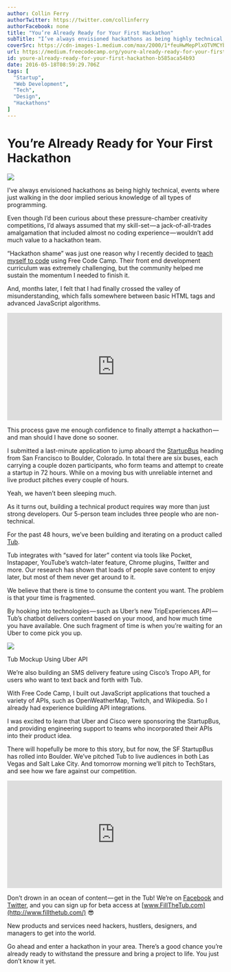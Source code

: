 ```yaml
---
author: Collin Ferry
authorTwitter: https://twitter.com/collinferry
authorFacebook: none
title: "You’re Already Ready for Your First Hackathon"
subTitle: "I’ve always envisioned hackathons as being highly technical, events where just walking in the door implied serious knowledge of all types..."
coverSrc: https://cdn-images-1.medium.com/max/2000/1*feuHwMepPlxOTVMCYb-gyA.png
url: https://medium.freecodecamp.org/youre-already-ready-for-your-first-hackathon-b585aca54b93
id: youre-already-ready-for-your-first-hackathon-b585aca54b93
date: 2016-05-18T08:59:29.706Z
tags: [
  "Startup",
  "Web Development",
  "Tech",
  "Design",
  "Hackathons"
]
---
```

# You’re Already Ready for Your First Hackathon







![](https://cdn-images-1.medium.com/max/2000/1*feuHwMepPlxOTVMCYb-gyA.png)







I’ve always envisioned hackathons as being highly technical, events where just walking in the door implied serious knowledge of all types of programming.

Even though I’d been curious about these pressure-chamber creativity competitions, I’d always assumed that my skill-set — a jack-of-all-trades amalgamation that included almost no coding experience — wouldn’t add much value to a hackathon team.

“Hackathon shame” was just one reason why I recently decided to [teach myself to code](https://medium.freecodecamp.com/how-long-does-free-code-camp-take-f986202346ef#.b2bc3kgpf) using Free Code Camp. Their front end development curriculum was extremely challenging, but the community helped me sustain the momentum I needed to finish it.

And, months later, I felt that I had finally crossed the valley of misunderstanding, which falls somewhere between basic HTML tags and advanced JavaScript algorithms.





<iframe width="500" height="250" src="https://medium.freecodecamp.org/media/039ed03db5ff031a2d6f9ba99407b386?postId=b585aca54b93" data-media-id="039ed03db5ff031a2d6f9ba99407b386" allowfullscreen="" frameborder="0"></iframe>





This process gave me enough confidence to finally attempt a hackathon — and man should I have done so sooner.

I submitted a last-minute application to jump aboard the [StartupBus](http://northamerica.startupbus.com/) heading from San Francisco to Boulder, Colorado. In total there are six buses, each carrying a couple dozen participants, who form teams and attempt to create a startup in 72 hours. While on a moving bus with unreliable internet and live product pitches every couple of hours.

Yeah, we haven’t been sleeping much.

As it turns out, building a technical product requires way more than just strong developers. Our 5-person team includes three people who are non-technical.

For the past 48 hours, we’ve been building and iterating on a product called [Tub](http://www.fillthetub.com).

Tub integrates with “saved for later” content via tools like Pocket, Instapaper, YouTube’s watch-later feature, Chrome plugins, Twitter and more. Our research has shown that loads of people save content to enjoy later, but most of them never get around to it.

We believe that there is time to consume the content you want. The problem is that your time is fragmented.

By hooking into technologies — such as Uber’s new TripExperiences API — Tub’s chatbot delivers content based on your mood, and how much time you have available. One such fragment of time is when you’re waiting for an Uber to come pick you up.



![](https://cdn-images-1.medium.com/max/1600/1*YNnBmVHgvHAuv_n8ydlcbQ.gif)

Tub Mockup Using Uber API



We’re also building an SMS delivery feature using Cisco’s Tropo API, for users who want to text back and forth with Tub.

With Free Code Camp, I built out JavaScript applications that touched a variety of APIs, such as OpenWeatherMap, Twitch, and Wikipedia. So I already had experience building API integrations.

I was excited to learn that Uber and Cisco were sponsoring the StartupBus, and providing engineering support to teams who incorporated their APIs into their product idea.

There will hopefully be more to this story, but for now, the SF StartupBus has rolled into Boulder. We’ve pitched Tub to live audiences in both Las Vegas and Salt Lake City. And tomorrow morning we’ll pitch to TechStars, and see how we fare against our competition.





<iframe width="500" height="250" src="https://medium.freecodecamp.org/media/0b7a2fba4fc5525a762076a7ef4dd8b2?postId=b585aca54b93" data-media-id="0b7a2fba4fc5525a762076a7ef4dd8b2" allowfullscreen="" frameborder="0"></iframe>





Don’t drown in an ocean of content — get in the Tub! We’re on [Facebook](https://www.facebook.com/intothetub/) and [Twitter](https://twitter.com/fillthetub), and you can sign up for beta access at [www.FillTheTub.com](http://www.fillthetub.com/) 😎

New products and services need hackers, hustlers, designers, and managers to get into the world.

Go ahead and enter a hackathon in your area. There’s a good chance you’re already ready to withstand the pressure and bring a project to life. You just don’t know it yet.








